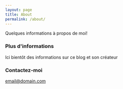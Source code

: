 ```yaml
---
layout: page
title: About
permalink: /about/
---
```


Quelques informations à propos de moi!

### Plus  d'informations

Ici bientôt des informations sur ce blog et son créateur

### Contactez-moi

[email@domain.com](mailto:email@domain.com)